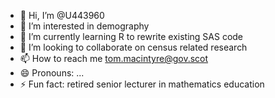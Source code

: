 - 👋 Hi, I’m @U443960
- 👀 I’m interested in demography
- 🌱 I’m currently learning R to rewrite existing SAS code
- 💞️ I’m looking to collaborate on census related research
- 📫 How to reach me tom.macintyre@gov.scot
- 😄 Pronouns: ...
- ⚡ Fun fact: retired senior lecturer in mathematics education

<!---
U443960/U443960 is a ✨ special ✨ repository because its `README.md` (this file) appears on your GitHub profile.
You can click the Preview link to take a look at your changes.
--->
